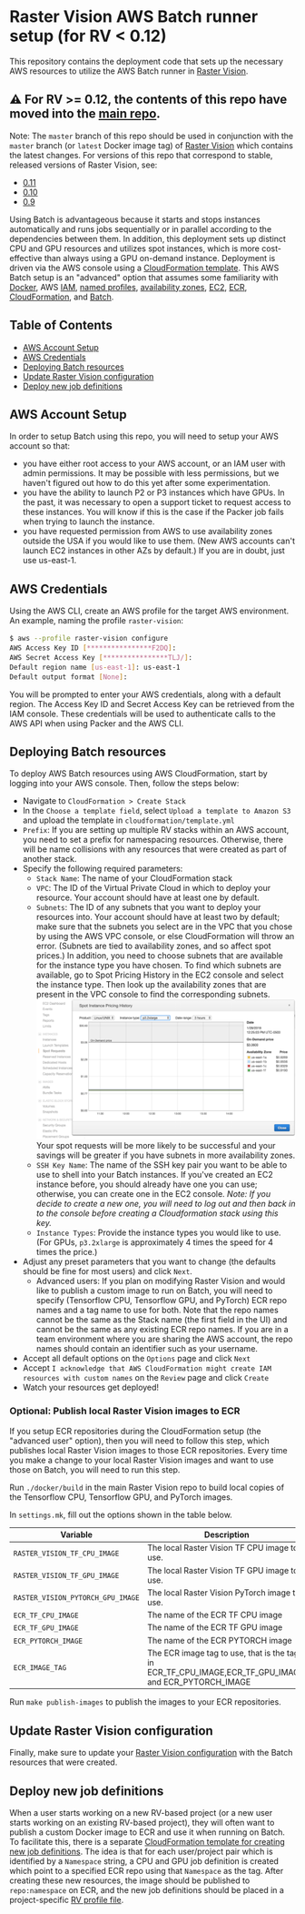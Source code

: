 # Raster Vision AWS Batch runner setup (for RV < 0.12)

This repository contains the deployment code that sets up the necessary AWS resources to utilize the AWS Batch runner in [Raster Vision](https://rastervision.io).

## ⚠️ For RV >= 0.12, the contents of this repo have moved into the [main repo](https://docs.rastervision.io/en/0.12/cloudformation.html).

Note: The `master` branch of this repo should be used in conjunction with the `master` branch (or `latest` Docker image tag) of [Raster Vision](https://github.com/azavea/raster-vision)
which contains the latest changes. For versions of this repo that correspond to stable, released versions of Raster Vision, see:
* [0.11](https://github.com/azavea/raster-vision-aws/tree/0.11)
* [0.10](https://github.com/azavea/raster-vision-aws/tree/0.10)
* [0.9](https://github.com/azavea/raster-vision-aws/tree/0.9)

Using Batch is advantageous because it starts and stops instances automatically and runs jobs sequentially or in parallel according to the dependencies between them. In addition, this deployment sets up distinct CPU and GPU resources and utilizes spot instances, which is more cost-effective than always using a GPU on-demand instance. Deployment is driven via the AWS console using a [CloudFormation template](https://aws.amazon.com/cloudformation/aws-cloudformation-templates/). This AWS Batch setup is an "advanced" option that assumes some familiarity with [Docker](https://docs.docker.com/), AWS [IAM](https://docs.aws.amazon.com/IAM/latest/UserGuide/introduction.html), [named profiles](https://docs.aws.amazon.com/cli/latest/userguide/cli-configure-profiles.html), [availability zones](https://docs.aws.amazon.com/AWSEC2/latest/UserGuide/using-regions-availability-zones.html), [EC2](https://docs.aws.amazon.com/AWSEC2/latest/UserGuide/concepts.html), [ECR](https://docs.aws.amazon.com/AmazonECR/latest/userguide/what-is-ecr.html), [CloudFormation](https://docs.aws.amazon.com/AWSCloudFormation/latest/UserGuide/Welcome.html), and [Batch](https://docs.aws.amazon.com/batch/latest/userguide/what-is-batch.html).

## Table of Contents ##

* [AWS Account Setup](#aws-account-setup)
* [AWS Credentials](#aws-credentials)
* [Deploying Batch resources](#deploying-batch-resources)
* [Update Raster Vision configuration](#update-raster-vision-configuration)
* [Deploy new job definitions](#deploy-new-job-definitions)

## AWS Account Setup ##

In order to setup Batch using this repo, you will need to setup your AWS account so that:
* you have either root access to your AWS account, or an IAM user with admin permissions. It may be possible with less permissions, but we haven't figured out how to do this yet after some experimentation.
* you have the ability to launch P2 or P3 instances which have GPUs. In the past, it was necessary to open a support ticket to request access to these instances. You will know if this is the case if the Packer job fails when trying to launch the instance.
* you have requested permission from AWS to use availability zones outside the USA if you would like to use them. (New AWS accounts can't launch EC2 instances in other AZs by default.) If you are in doubt, just use us-east-1.

## AWS Credentials ##

Using the AWS CLI, create an AWS profile for the target AWS environment. An example, naming the profile `raster-vision`:

```bash
$ aws --profile raster-vision configure
AWS Access Key ID [****************F2DQ]:
AWS Secret Access Key [****************TLJ/]:
Default region name [us-east-1]: us-east-1
Default output format [None]:
```

You will be prompted to enter your AWS credentials, along with a default region. The Access Key ID and Secret Access Key can be retrieved from the IAM console. These credentials will be used to authenticate calls to the AWS API when using Packer and the AWS CLI.

## Deploying Batch resources ##

To deploy AWS Batch resources using AWS CloudFormation, start by logging into your AWS console. Then, follow the steps below:

- Navigate to `CloudFormation > Create Stack`
- In the `Choose a template field`, select `Upload a template to Amazon S3` and upload the template in `cloudformation/template.yml`
- `Prefix`: If you are setting up multiple RV stacks within an AWS account, you need to set a prefix for namespacing resources. Otherwise, there will be name collisions with any resources that were created as part of another stack.
- Specify the following required parameters:
    - `Stack Name`: The name of your CloudFormation stack
    - `VPC`: The ID of the Virtual Private Cloud in which to deploy your resource. Your account should have at least one by default.
    - `Subnets`: The ID of any subnets that you want to deploy your resources into. Your account should have at least two by default; make sure that the subnets you select are in the VPC that you chose by using the AWS VPC console, or else CloudFormation will throw an error. (Subnets are tied to availability zones, and so affect spot prices.) In addition, you need to choose subnets that are available for the instance type you have chosen. To find which subnets are available, go to Spot Pricing History in the EC2 console and select the instance type. Then look up the availability zones that are present in the VPC console to find the corresponding subnets. ![spot availability zones for p3 instances](/docs/images/spot-azs.png) Your spot requests will be more likely to be successful and your savings will be greater if you have subnets in more availability zones.
    - `SSH Key Name`: The name of the SSH key pair you want to be able to use to shell into your Batch instances. If you've created an EC2 instance before, you should already have one you can use; otherwise, you can create one in the EC2 console. *Note: If you decide to create a new one, you will need to log out and then back in to the console before creating a Cloudformation stack using this key.*
    - `Instance Types`: Provide the instance types you would like to use. (For GPUs, `p3.2xlarge` is approximately 4 times the speed for 4 times the price.)
- Adjust any preset parameters that you want to change (the defaults should be fine for most users) and click `Next`.
    - Advanced users: If you plan on modifying Raster Vision and would like to publish a custom image to run on Batch, you will need to specify (Tensorflow CPU, Tensorflow GPU, and PyTorch) ECR repo names and a tag name to use for both. Note that the repo names cannot be the same as the Stack name (the first field in the UI) and cannot be the same as any existing ECR repo names. If you are in a team environment where you are sharing the AWS account, the repo names should contain an identifier such as your username.
- Accept all default options on the `Options` page and click `Next`
- Accept `I acknowledge that AWS CloudFormation might create IAM resources with custom names` on the `Review` page and click `Create`
- Watch your resources get deployed!

### Optional: Publish local Raster Vision images to ECR

If you setup ECR repositories during the CloudFormation setup (the "advanced user" option), then you will need to follow this step, which publishes local Raster Vision images to those ECR repositories. Every time you make a change to your local Raster Vision images and want to use those on Batch, you will need to run this step.

Run `./docker/build` in the main Raster Vision repo to build local copies of the Tensorflow CPU, Tensorflow GPU, and PyTorch images.

In `settings.mk`, fill out the options shown in the table below.

| Variable         | Description                 |
|------------------------------|------------------------------------------------------------------------------|
| `RASTER_VISION_TF_CPU_IMAGE`        | The local Raster Vision TF CPU image to use.
| `RASTER_VISION_TF_GPU_IMAGE`        | The local Raster Vision TF GPU image to use.
| `RASTER_VISION_PYTORCH_GPU_IMAGE`   | The local Raster Vision PyTorch image to use.
| `ECR_TF_CPU_IMAGE`                  | The name of the ECR TF CPU image
| `ECR_TF_GPU_IMAGE`                  | The name of the ECR TF GPU image
| `ECR_PYTORCH_IMAGE`                  | The name of the ECR PYTORCH image
| `ECR_IMAGE_TAG`              | The ECR image tag to use, that is the tag in ECR_TF_CPU_IMAGE,ECR_TF_GPU_IMAGE, and ECR_PYTORCH_IMAGE |

Run `make publish-images` to publish the images to your ECR repositories.

## Update Raster Vision configuration

Finally, make sure to update your [Raster Vision configuration](https://docs.rastervision.io/en/latest/setup.html#setting-up-aws-batch) with the Batch resources that were created.

## Deploy new job definitions

When a user starts working on a new RV-based project (or a new user starts working on an existing RV-based project), they will often want to publish a custom Docker image to ECR and use it when running on Batch. To facilitate this, there is a separate [CloudFormation template for creating new job definitions](cloudformation/job_def_template.yml). The idea is that for each user/project pair which is identified by a `Namespace` string, a CPU and GPU job definition is created which point to a specified ECR repo using that `Namespace` as the tag. After creating these new resources, the image should be published to `repo:namespace` on ECR, and the new job definitions should be placed in a project-specific [RV profile file](https://docs.rastervision.io/en/latest/setup.html#setting-up-aws-batch).
